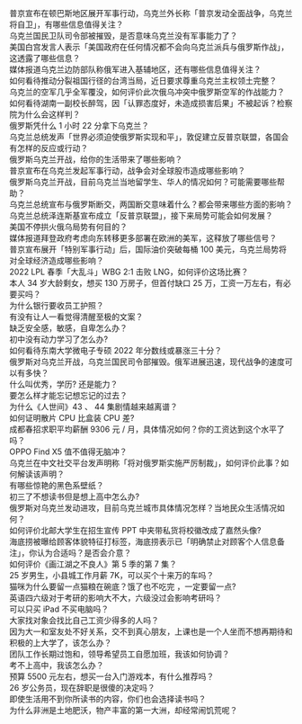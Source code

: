 普京宣布在顿巴斯地区展开军事行动，乌克兰外长称「普京发动全面战争，乌克兰将自卫」，有哪些信息值得关注？  
乌克兰国民卫队司令部被摧毁，是否意味乌克兰没有军事能力了？  
美国白宫发言人表示「美国政府在任何情况都不会向乌克兰派兵与俄罗斯作战」，这透露了哪些信息？  
媒体报道乌克兰边防部队称俄军进入基辅地区，还有哪些信息值得关注？  
如何看待推动分裂祖国行径的台湾当局，近日要求尊重乌克兰主权领土完整？  
乌克兰的空军几乎全军覆没，如何评价此次俄乌冲突中俄罗斯空军的作战能力？  
如何看待湖南一副校长醉驾，因「认罪态度好，未造成损害后果」不被起诉？检察院为什么会这样判？  
俄罗斯凭什么 1 小时 22 分拿下乌克兰？  
乌克兰总统发声「世界必须迫使俄罗斯实现和平」，敦促建立反普京联盟，各国会有怎样的反应或行动？  
俄罗斯乌克兰开战，给你的生活带来了哪些影响？  
普京宣布在乌克兰发起军事行动，战争会对全球股市造成哪些影响？  
俄罗斯乌克兰开战，目前乌克兰当地留学生、华人的情况如何？可能需要哪些帮助？  
乌克兰总统宣布与俄罗斯断交，两国断交意味着什么？都会带来哪些方面的影响？  
乌克兰总统泽连斯基宣布成立「反普京联盟」，接下来局势可能会如何发展？  
美国不停拱火俄乌局势有何目的？  
媒体报道拜登政府考虑向东转移更多部署在欧洲的美军，这释放了哪些信号？  
普京宣布展开「特别军事行动」后，国际油价突破每桶 100 美元，乌克兰局势将对全球经济造成哪些影响？  
2022 LPL 春季「大乱斗」WBG 2:1 击败 LNG，如何评价这场比赛？  
本人 34 岁大龄剩女，想买 130 万房子，但首付缺口 25 万，工资一万左右，有必要买吗？  
为什么银行要收员工护照？  
有没有让人一看觉得清醒至极的文案？  
缺乏安全感，敏感，自卑怎么办？  
初中没有动力学习了怎么办?  
如何看待东南大学微电子专硕 2022 年分数线或暴涨三十分？  
俄罗斯对乌克兰开战，乌克兰国民司令部摧毁。俄军进展迅速，现代战争的速度可以有多快？  
什么叫优秀，学历? 还是能力？  
要怎么样才能忘记想忘记的过去？  
为什么《人世间》43 、 44 集剧情越来越离谱？  
如何证明散片 CPU 比盒装 CPU 差?  
成都春招求职平均薪酬 9306 元 / 月，具体情况如何？你的工资达到这个水平了吗？  
OPPO Find X5 值不值得无脑冲？  
乌克兰在中文社交平台发声明称「将对俄罗斯实施严厉制裁」，如何评价此事？如何解读该声明？  
有哪些惊艳的黑色系壁纸？  
初三了不想读书但是想上高中怎么办?  
俄罗斯对乌克兰发动进攻，目前乌克兰城市具体情况怎样？当地民众生活情况如何？  
如何评价北邮大学生在招生宣传 PPT 中夹带私货将校徽改成了嘉然头像?  
海底捞被曝给顾客体貌特征打标签，海底捞表示已「明确禁止对顾客个人信息备注」，你认为合适吗？是否会介意？  
如何评价《画江湖之不良人》第 5 季的第 7 集？  
25 岁男生，小县城工作月薪 7K，可以买个十来万的车吗？  
猫咪为什么要留一点猫粮在碗底？饿了也不吃完 ，一定要留一点?  
英语四六级对于考研的影响大不大，六级没过会影响考研吗？  
可以只买 iPad 不买电脑吗？  
大家找对象会找比自己工资少得多的人吗？  
因为大一和室友处不好关系，交不到真心朋友，上课也是一个人坐而不想再期待和积极的上大学了，该怎么办？  
团队工作长期过饱和，领导希望员工自愿加班，我该如何协调？  
考不上高中，我该怎么办？  
预算 5500 元左右，想买一台入门游戏本，有什么推荐吗？  
26 岁公务员，现在辞职是很傻的决定吗？  
即使生活用不到你所读书的内容，你们也会选择读书吗？  
为什么非洲是土地肥沃，物产丰富的第一大洲，却经常闹饥荒呢？  
